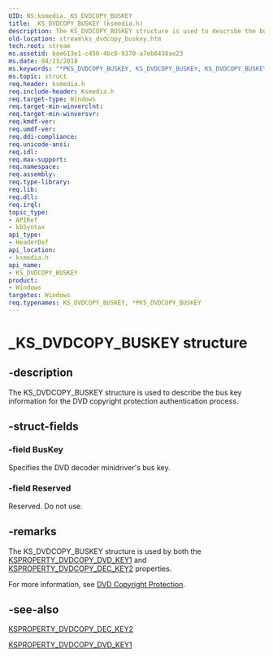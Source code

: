 ```yaml
---
UID: NS:ksmedia._KS_DVDCOPY_BUSKEY
title: _KS_DVDCOPY_BUSKEY (ksmedia.h)
description: The KS_DVDCOPY_BUSKEY structure is used to describe the bus key information for the DVD copyright protection authentication process.
old-location: stream\ks_dvdcopy_buskey.htm
tech.root: stream
ms.assetid: bae613e1-c450-4bc0-9370-a7eb8438ae23
ms.date: 04/23/2018
ms.keywords: "*PKS_DVDCOPY_BUSKEY, KS_DVDCOPY_BUSKEY, KS_DVDCOPY_BUSKEY structure [Streaming Media Devices], PKS_DVDCOPY_BUSKEY, PKS_DVDCOPY_BUSKEY structure pointer [Streaming Media Devices], _KS_DVDCOPY_BUSKEY, dvdref_e3933026-ef22-42c4-8977-2c648421ccb2.xml, ksmedia/KS_DVDCOPY_BUSKEY, ksmedia/PKS_DVDCOPY_BUSKEY, stream.ks_dvdcopy_buskey"
ms.topic: struct
req.header: ksmedia.h
req.include-header: Ksmedia.h
req.target-type: Windows
req.target-min-winverclnt: 
req.target-min-winversvr: 
req.kmdf-ver: 
req.umdf-ver: 
req.ddi-compliance: 
req.unicode-ansi: 
req.idl: 
req.max-support: 
req.namespace: 
req.assembly: 
req.type-library: 
req.lib: 
req.dll: 
req.irql: 
topic_type:
- APIRef
- kbSyntax
api_type:
- HeaderDef
api_location:
- ksmedia.h
api_name:
- KS_DVDCOPY_BUSKEY
product:
- Windows
targetos: Windows
req.typenames: KS_DVDCOPY_BUSKEY, *PKS_DVDCOPY_BUSKEY
---
```


# _KS_DVDCOPY_BUSKEY structure


## -description


The KS_DVDCOPY_BUSKEY structure is used to describe the bus key information for the DVD copyright protection authentication process.


## -struct-fields




### -field BusKey

Specifies the DVD decoder minidriver's bus key.


### -field Reserved

Reserved. Do not use.


## -remarks



The KS_DVDCOPY_BUSKEY structure is used by both the <a href="https://docs.microsoft.com/windows-hardware/drivers/stream/ksproperty-dvdcopy-dvd-key1">KSPROPERTY_DVDCOPY_DVD_KEY1</a> and <a href="https://docs.microsoft.com/windows-hardware/drivers/stream/ksproperty-dvdcopy-dec-key2">KSPROPERTY_DVDCOPY_DEC_KEY2</a> properties.

For more information, see <a href="https://docs.microsoft.com/windows-hardware/drivers/stream/dvd-copyright-protection">DVD Copyright Protection</a>.




## -see-also




<a href="https://docs.microsoft.com/windows-hardware/drivers/stream/ksproperty-dvdcopy-dec-key2">KSPROPERTY_DVDCOPY_DEC_KEY2</a>



<a href="https://docs.microsoft.com/windows-hardware/drivers/stream/ksproperty-dvdcopy-dvd-key1">KSPROPERTY_DVDCOPY_DVD_KEY1</a>
 

 

